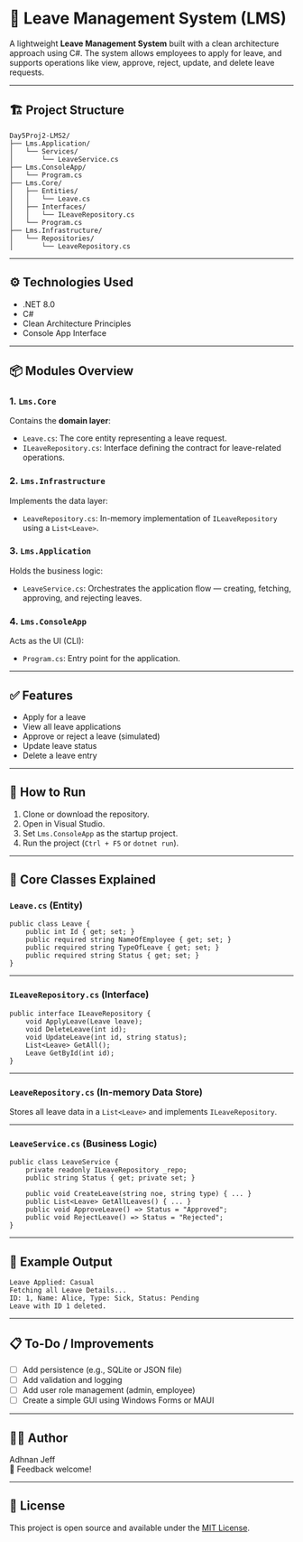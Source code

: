 # 📝 Leave Management System (LMS)

A lightweight **Leave Management System** built with a clean architecture approach using C#. The system allows employees to apply for leave, and supports operations like view, approve, reject, update, and delete leave requests.

---

## 🏗️ Project Structure

```
Day5Proj2-LMS2/
├── Lms.Application/
│   └── Services/
│       └── LeaveService.cs
├── Lms.ConsoleApp/
│   └── Program.cs
├── Lms.Core/
│   ├── Entities/
│   │   └── Leave.cs
│   ├── Interfaces/
│   │   └── ILeaveRepository.cs
│   └── Program.cs
├── Lms.Infrastructure/
│   └── Repositories/
│       └── LeaveRepository.cs
```

---

## ⚙️ Technologies Used

- .NET 8.0
- C#
- Clean Architecture Principles
- Console App Interface

---

## 📦 Modules Overview

### 1. `Lms.Core`
Contains the **domain layer**:
- `Leave.cs`: The core entity representing a leave request.
- `ILeaveRepository.cs`: Interface defining the contract for leave-related operations.

### 2. `Lms.Infrastructure`
Implements the data layer:
- `LeaveRepository.cs`: In-memory implementation of `ILeaveRepository` using a `List<Leave>`.

### 3. `Lms.Application`
Holds the business logic:
- `LeaveService.cs`: Orchestrates the application flow — creating, fetching, approving, and rejecting leaves.

### 4. `Lms.ConsoleApp`
Acts as the UI (CLI):
- `Program.cs`: Entry point for the application.

---

## ✅ Features

- Apply for a leave
- View all leave applications
- Approve or reject a leave (simulated)
- Update leave status
- Delete a leave entry

---

## 🚀 How to Run

1. Clone or download the repository.
2. Open in Visual Studio.
3. Set `Lms.ConsoleApp` as the startup project.
4. Run the project (`Ctrl + F5` or `dotnet run`).

---

## 🧠 Core Classes Explained

### `Leave.cs` (Entity)
```
public class Leave {
    public int Id { get; set; }
    public required string NameOfEmployee { get; set; }
    public required string TypeOfLeave { get; set; }
    public required string Status { get; set; }
}
```

---

### `ILeaveRepository.cs` (Interface)
```
public interface ILeaveRepository {
    void ApplyLeave(Leave leave);
    void DeleteLeave(int id);
    void UpdateLeave(int id, string status);
    List<Leave> GetAll();
    Leave GetById(int id);
}
```

---

### `LeaveRepository.cs` (In-memory Data Store)
Stores all leave data in a `List<Leave>` and implements `ILeaveRepository`.

---

### `LeaveService.cs` (Business Logic)
```
public class LeaveService {
    private readonly ILeaveRepository _repo;
    public string Status { get; private set; }

    public void CreateLeave(string noe, string type) { ... }
    public List<Leave> GetAllLeaves() { ... }
    public void ApproveLeave() => Status = "Approved";
    public void RejectLeave() => Status = "Rejected";
}
```

---

## 📌 Example Output

```
Leave Applied: Casual
Fetching all Leave Details...
ID: 1, Name: Alice, Type: Sick, Status: Pending
Leave with ID 1 deleted.
```

---

## 📋 To-Do / Improvements

- [ ] Add persistence (e.g., SQLite or JSON file)
- [ ] Add validation and logging
- [ ] Add user role management (admin, employee)
- [ ] Create a simple GUI using Windows Forms or MAUI

---

## 👨‍💻 Author

Adhnan Jeff  
💬 Feedback welcome!

---

## 📜 License

This project is open source and available under the [MIT License](LICENSE).

